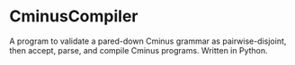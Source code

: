 # CminusCompiler
A program to validate a pared-down Cminus grammar as pairwise-disjoint, then accept, parse, and compile Cminus programs. Written in Python. 
